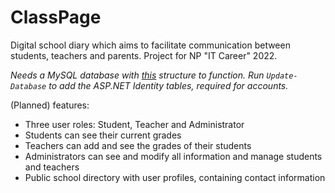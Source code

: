 # ClassPage
Digital school diary which aims to facilitate communication between students, teachers and parents. Project for NP "IT Career" 2022.

*Needs a MySQL database with [this](DatabaseStructure.sql) structure to function.*
*Run `Update-Database` to add the ASP.NET Identity tables, required for accounts.*

(Planned) features:

 - Three user roles: Student, Teacher and Administrator
 - Students can see their current grades
 - Teachers can add and see the grades of their students
 - Administrators can see and modify all information and manage students and teachers
 - Public school directory with user profiles, containing contact information